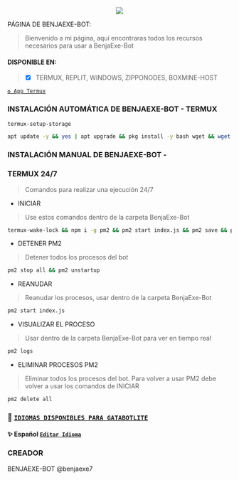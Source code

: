 <p align="center"> 
<a href="https://instagram.com/benjaexe7">
<img src="https://img.shields.io/badge/Instagram-E4405F?style=for-the-badge&logo=instagram&logoColor=white">
</a>

PÁGINA DE BENJAEXE-BOT:
> Bienvenido a mi página, aquí
> encontraras todos los recursos
> necesarios para usar a BenjaExe-Bot
  
#### DISPONIBLE EN:
> - [x] TERMUX, REPLIT, WINDOWS, ZIPPONODES, BOXMINE-HOST


[`♻️ App Termux`](https://f-droid.org/es/packages/com.termux/)
###  INSTALACIÓN AUTOMÁTICA DE BENJAEXE-BOT - TERMUX 

```bash
termux-setup-storage
```
```bash
apt update -y && yes | apt upgrade && pkg install -y bash wget && wget -O - https://raw.githubusercontent.com/BENJAEXE-BOT/BENJAEXE-BOT | bash
```

###  INSTALACIÓN MANUAL DE BENJAEXE-BOT - 

###  TERMUX 24/7  
> Comandos para realizar una ejecución 24/7
- INICIAR
> Use estos comandos dentro de la carpeta BenjaExe-Bot
```bash
termux-wake-lock && npm i -g pm2 && pm2 start index.js && pm2 save && pm2 logs 
```
- DETENER PM2
> Detener todos los procesos del bot
```bash
pm2 stop all && pm2 unstartup
```
- REANUDAR 
> Reanudar los procesos, usar dentro de la carpeta BenjaExe-Bot
```bash
pm2 start index.js 
```
- VISUALIZAR EL PROCESO
> Usar dentro de la carpeta BenjaExe-Bot para ver en tiempo real
```bash
pm2 logs 
```
- ELIMINAR PROCESOS PM2
> Eliminar todos los procesos del bot. Para volver a usar PM2 debe volver a usar los comandos de INICIAR
```bash
pm2 delete all
```
### 💠 [`IDIOMAS DISPONIBLES PARA GATABOTLITE`](https://github.com/GataNina-Li/GataBotLite-MD/blob/f406e0f1bba1ca7cd6ee4ef3208e156135a24dce/config.js#L31) 
#### ✨ Español  [`Editar Idioma`](https://github.com/GataNina-Li/GataBotLite-MD/blob/master/lib/idiomas/espanol.js)

### CREADOR
BENJAEXE-BOT
@benjaexe7
